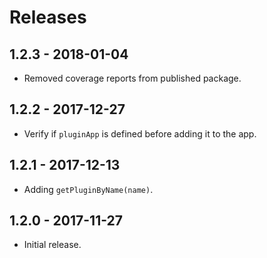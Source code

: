 # Releases

## 1.2.3 - 2018-01-04

- Removed coverage reports from published package.

## 1.2.2 - 2017-12-27

- Verify if `pluginApp` is defined before adding it to the app.

## 1.2.1 - 2017-12-13

- Adding `getPluginByName(name)`.

## 1.2.0 - 2017-11-27

- Initial release.
